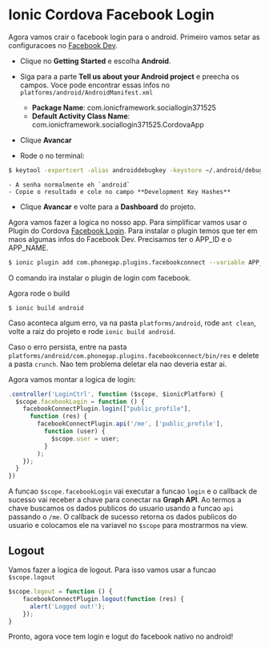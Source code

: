 # Ionic Cordova Facebook Login

Agora vamos crair o facebook login para o android.
Primeiro vamos setar as configuracoes no [Facebook Dev](https://developers.facebook.com).

 - Clique no **Getting Started** e escolha **Android**. 
 - Siga para a parte **Tell us about your Android project** e preecha os campos. Voce pode encontrar essas infos no `platforms/android/AndroidManifest.xml`
    - **Package Name**: com.ionicframework.sociallogin371525
    - **Default Activity Class Name**: com.ionicframework.sociallogin371525.CordovaApp

- Clique **Avancar**
- Rode o no terminal: 
 ```sh
$ keytool -exportcert -alias androiddebugkey -keystore ~/.android/debug.keystore | openssl sha1 -binary | openssl base64
```
    - A senha normalmente eh `android`
    - Copie o resultado e cole no campo **Development Key Hashes**
 
- Clique **Avancar** e volte para a **Dashboard** do projeto.

Agora vamos fazer a logica no nosso app. Para simplificar vamos usar o Plugin do Cordova [Facebook Login](https://github.com/Wizcorp/phonegap-facebook-plugin). Para instalar o plugin temos que ter em maos algumas infos do Facebook Dev. Precisamos ter o APP_ID e o APP_NAME.
```sh
$ ionic plugin add com.phonegap.plugins.facebookconnect --variable APP_ID="YOUR_APP_ID" --variable APP_NAME="YOUR_APP_NAME"
```

O comando ira instalar o plugin de login com facebook.

Agora rode o build 
```
$ ionic build android
```

Caso aconteca algum erro, va na pasta `platforms/android`, rode `ant clean`, volte a raiz do projeto e rode `ionic build android`.

Caso o erro persista, entre na pasta `platforms/android/com.phonegap.plugins.facebookconnect/bin/res` e delete a pasta `crunch`. Nao tem problema deletar ela nao deveria estar ai.

Agora vamos montar a logica de login:
```js
.controller('LoginCtrl', function ($scope, $ionicPlatform) {
  $scope.facebookLogin = function () {
    facebookConnectPlugin.login(["public_profile"],
      function (res) {
        facebookConnectPlugin.api('/me', ['public_profile'],
          function (user) {
            $scope.user = user;
          }
        );
    });
  }  
})
```
A funcao `$scope.facebookLogin` vai executar a funcao `login` e o callback de sucesso vai receber a chave para conectar na **Graph API**. Ao termos a chave buscamos os dados publicos do usuario usando a funcao `api` passando o `/me`. O callback de sucesso retorna os dados publicos do usuario e colocamos ele na variavel no `$scope` para mostrarmos na view.

## Logout
Vamos fazer a logica de logout. Para isso vamos usar a funcao `$scope.logout`
```js
$scope.logout = function () {
    facebookConnectPlugin.logout(function (res) {
      alert('Logged out!');
    });
}
```

Pronto, agora voce tem login e logut do facebook nativo no android!